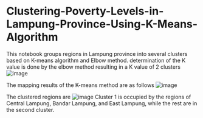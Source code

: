 # Clustering-Poverty-Levels-in-Lampung-Province-Using-K-Means-Algorithm

This notebook groups regions in Lampung province into several clusters based on K-means algorithm and Elbow method.
determination of the K value is done by the elbow method resulting in a K value of 2 clusters
![image](https://github.com/MeltingSnow21/Clustering-Poverty-Levels-in-Lampung-Province-Using-K-Means-Algorithm/assets/119511042/4adc2edd-b504-4184-8110-3f570c920820)

The mapping results of the K-means method are as follows
![image](https://github.com/MeltingSnow21/Clustering-Poverty-Levels-in-Lampung-Province-Using-K-Means-Algorithm/assets/119511042/67e1a010-0a8b-4ce4-910a-aba193e5432a)

The clustered regions are
![image](https://github.com/MeltingSnow21/Clustering-Poverty-Levels-in-Lampung-Province-Using-K-Means-Algorithm/assets/119511042/1a71ca86-d80f-420f-b2ec-54d2f378cb70)
Cluster 1 is occupied by the regions of Central Lampung, Bandar Lampung, and East Lampung, while the rest are in the second cluster. 
